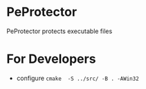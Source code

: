 # PeProtector
PeProtector protects executable files


# For Developers
- configure `cmake  -S ../src/ -B . -AWin32`